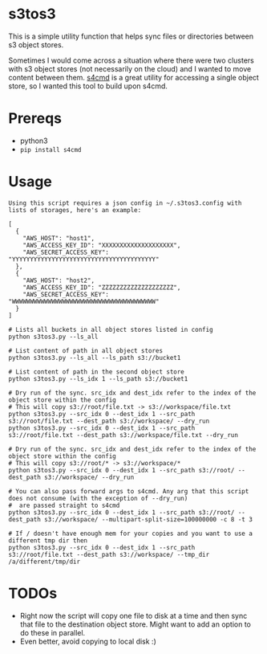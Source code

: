 # s3tos3
This is a simple utility function that helps sync files or directories between s3 object stores.

Sometimes I would come across a situation where there were two clusters with s3 object stores (not necessarily on the cloud) and I wanted to move content between them. [s4cmd](https://github.com/bloomreach/s4cmd) is a great utility for accessing a single object store, so I wanted this tool to build upon s4cmd.

Prereqs
===
+ python3
+ `pip install s4cmd`

Usage
===
```
Using this script requires a json config in ~/.s3tos3.config with lists of storages, here's an example:

[
  {
    "AWS_HOST": "host1",
    "AWS_ACCESS_KEY_ID": "XXXXXXXXXXXXXXXXXXXX",
    "AWS_SECRET_ACCESS_KEY": "YYYYYYYYYYYYYYYYYYYYYYYYYYYYYYYYYYYYYYYY"
  },
  {
    "AWS_HOST": "host2",
    "AWS_ACCESS_KEY_ID": "ZZZZZZZZZZZZZZZZZZZZ",
    "AWS_SECRET_ACCESS_KEY": "WWWWWWWWWWWWWWWWWWWWWWWWWWWWWWWWWWWWWWWW"
  }
]

# Lists all buckets in all object stores listed in config
python s3tos3.py --ls_all 

# List content of path in all object stores
python s3tos3.py --ls_all --ls_path s3://bucket1

# List content of path in the second object store
python s3tos3.py --ls_idx 1 --ls_path s3://bucket1

# Dry run of the sync. src_idx and dest_idx refer to the index of the object store within the config
# This will copy s3://root/file.txt -> s3://workspace/file.txt
python s3tos3.py --src_idx 0 --dest_idx 1 --src_path s3://root/file.txt --dest_path s3://workspace/ --dry_run
python s3tos3.py --src_idx 0 --dest_idx 1 --src_path s3://root/file.txt --dest_path s3://workspace/file.txt --dry_run

# Dry run of the sync. src_idx and dest_idx refer to the index of the object store within the config
# This will copy s3://root/* -> s3://workspace/*
python s3tos3.py --src_idx 0 --dest_idx 1 --src_path s3://root/ --dest_path s3://workspace/ --dry_run

# You can also pass forward args to s4cmd. Any arg that this script does not consume (with the exception of --dry_run) 
#  are passed straight to s4cmd
python s3tos3.py --src_idx 0 --dest_idx 1 --src_path s3://root/ --dest_path s3://workspace/ --multipart-split-size=100000000 -c 8 -t 3

# If / doesn't have enough mem for your copies and you want to use a different tmp dir then
python s3tos3.py --src_idx 0 --dest_idx 1 --src_path s3://root/file.txt --dest_path s3://workspace/ --tmp_dir /a/different/tmp/dir
```

TODOs
===
+ Right now the script will copy one file to disk at a time and then sync that file to the destination object store. Might want to add an option to do these in parallel.
+ Even better, avoid copying to local disk :)
